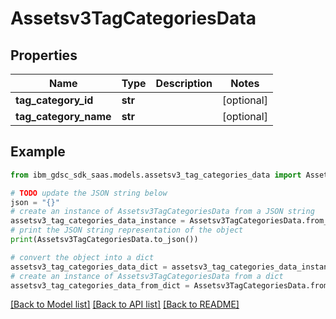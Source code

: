 # Assetsv3TagCategoriesData


## Properties

Name | Type | Description | Notes
------------ | ------------- | ------------- | -------------
**tag_category_id** | **str** |  | [optional] 
**tag_category_name** | **str** |  | [optional] 

## Example

```python
from ibm_gdsc_sdk_saas.models.assetsv3_tag_categories_data import Assetsv3TagCategoriesData

# TODO update the JSON string below
json = "{}"
# create an instance of Assetsv3TagCategoriesData from a JSON string
assetsv3_tag_categories_data_instance = Assetsv3TagCategoriesData.from_json(json)
# print the JSON string representation of the object
print(Assetsv3TagCategoriesData.to_json())

# convert the object into a dict
assetsv3_tag_categories_data_dict = assetsv3_tag_categories_data_instance.to_dict()
# create an instance of Assetsv3TagCategoriesData from a dict
assetsv3_tag_categories_data_from_dict = Assetsv3TagCategoriesData.from_dict(assetsv3_tag_categories_data_dict)
```
[[Back to Model list]](../README.md#documentation-for-models) [[Back to API list]](../README.md#documentation-for-api-endpoints) [[Back to README]](../README.md)


